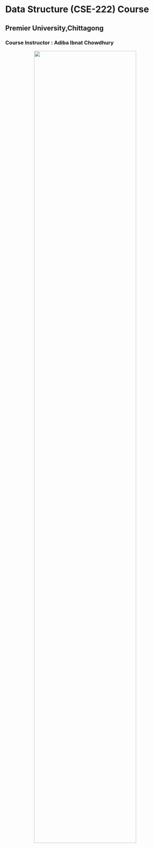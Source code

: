 # Data Structure (CSE-222) Course

## Premier University,Chittagong

### Course Instructor : Adiba Ibnat Chowdhury

<p align="center"> 
<img height="80%" width="80%" src="https://ict.iitk.ac.in/wp-content/uploads/Data-Structure-through-C-2.jpg">
</p>
